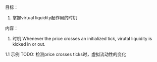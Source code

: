 目标：
1. 掌握virtual liquidity起作用的时机


内容：
1. 时机
Whenever the price crosses an initialized tick, virutal liquidity is kicked in or out. 

1.1 示例 TODO: 检测price crosses ticks时，虚拟流动性的变化